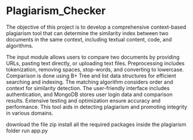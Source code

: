 # Plagiarism_Checker
The objective of this project is to develop a comprehensive context-based plagiarism tool that can determine the similarity index between two documents in the same context, including textual content, code, and algorithms.

The input module allows users to compare two documents by providing URLs, pasting text directly, or uploading text files. Preprocessing includes tokenization, removing spaces, stop-words, and converting to lowercase. Comparison is done using B+ Tree and list data structures for efficient searching and indexing. The matching algorithm considers order and context for similarity detection. The user-friendly interface includes authentication, and MongoDB stores user login data and comparison results. Extensive testing and optimization ensure accuracy and performance. This tool aids in detecting plagiarism and promoting integrity in various domains.



download the file zip
install all the required packages inside the plagiarism folder
run app.py
